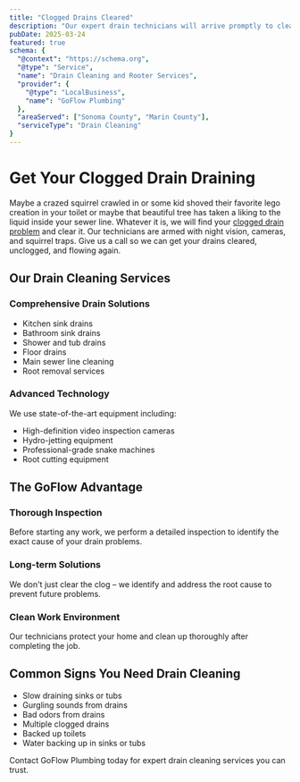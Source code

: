 ```yaml
---
title: "Clogged Drains Cleared"
description: "Our expert drain technicians will arrive promptly to clear that drain clean."
pubDate: 2025-03-24
featured: true
schema: {
  "@context": "https://schema.org",
  "@type": "Service",
  "name": "Drain Cleaning and Rooter Services",
  "provider": {
    "@type": "LocalBusiness",
    "name": "GoFlow Plumbing"
  },
  "areaServed": ["Sonoma County", "Marin County"],
  "serviceType": "Drain Cleaning"
}
---
```


# Get Your Clogged Drain Draining

Maybe a crazed squirrel crawled in or some kid shoved their favorite lego creation in your toilet or maybe that beautiful tree has taken a liking to the liquid inside your sewer line. Whatever it is, we will find your [clogged drain problem](/articles/clogged-drains-service-advice) and clear it. Our technicians are armed with night vision, cameras, and squirrel traps. Give us a call so we can get your drains cleared, unclogged, and flowing again.

## Our Drain Cleaning Services

### Comprehensive Drain Solutions
- Kitchen sink drains
- Bathroom sink drains
- Shower and tub drains
- Floor drains
- Main sewer line cleaning
- Root removal services

### Advanced Technology
We use state-of-the-art equipment including:
- High-definition video inspection cameras
- Hydro-jetting equipment
- Professional-grade snake machines
- Root cutting equipment

## The GoFlow Advantage

### Thorough Inspection
Before starting any work, we perform a detailed inspection to identify the exact cause of your drain problems.

### Long-term Solutions
We don't just clear the clog – we identify and address the root cause to prevent future problems.

### Clean Work Environment
Our technicians protect your home and clean up thoroughly after completing the job.

## Common Signs You Need Drain Cleaning

- Slow draining sinks or tubs
- Gurgling sounds from drains
- Bad odors from drains
- Multiple clogged drains
- Backed up toilets
- Water backing up in sinks or tubs

Contact GoFlow Plumbing today for expert drain cleaning services you can trust.

